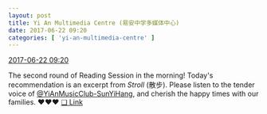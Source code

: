 ```yaml
---
layout: post
title: Yi An Multimedia Centre (易安中学多媒体中心)
date: 2017-06-22 09:20
categories: [ 'yi-an-multimedia-centre' ]
---
```


<div class="weibo-info">
  <a href="http://weibo.com/6196825252/F8XUo7tQ7">2017-06-22 09:20</a>
</div>

The second round of Reading Session in the morning! Today's recommendation is an excerpt from *Stroll* (散步). Please listen to the tender voice of [@YiAnMusicClub-SunYiHang](http://weibo.com/u/6108316220), and cherish the happy times with our families. :heart::heart::heart: [❏ Link](http://m.ximalaya.com/78339006/sound/41518422)
